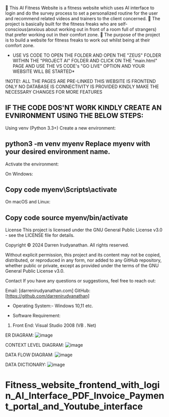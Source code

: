 	This AI Fitness Website is a fitness website which uses AI interface to login and do the survey process to set a personalized routine for the user and recommend related videos and trainers to the client concerned.
	The project is basically built for the fitness freaks who are self- conscious(anxious about working out in front of a room full of strangers) that prefer working out in their comfort zone.
	The purpose of the project is to build a website for fitness freaks to work out whilst being at their comfort zone.

* USE VS CODE TO OPEN THE FOLDER AND OPEN THE "ZEUS" FOLDER WITHIN THE "PROJECT AI" FOLDER AND CLICK ON THE "main.html" PAGE AND USE THE VS CODE's "GO LIVE" OPTION AND YOUR WEBSITE WILL BE STARTED*

!NOTE!: ALL THE PAGES ARE PRE-LINKED
        THIS WEBSITE IS FRONTEND ONLY
        NO DATABASE IS CONNECTIVITY IS PROVIDED
        KINDLY MAKE THE NECESSARY CHANGES FOR MORE FEATURES

IF THE CODE DOS'NT WORK KINDLY CREATE AN EVNIRONMENT USING THE BELOW STEPS:
---------------------
Using venv (Python 3.3+)
Create a new environment:

python3 -m venv myenv
Replace myenv with your desired environment name.
---------------------
Activate the environment:

On Windows:

Copy code
myenv\Scripts\activate
---------------------
On macOS and Linux:

Copy code
source myenv/bin/activate
---------------------

License
This project is licensed under the GNU General Public License v3.0 - see the LICENSE file for details.

Copyright
© 2024 Darren Irudyanathan. All rights reserved.

Without explicit permission, this project and its content may not be copied, distributed, or reproduced in any form, nor added to any GitHub repository, whether public or private, except as provided under the terms of the GNU General Public License v3.0.

Contact
If you have any questions or suggestions, feel free to reach out:

Email: [darrenirudyanathan.com]
GitHub: [https://github.com/darrenirudyanathan]

* Operating System:-
 Windows 10,11 etc.
 
* Software Requirement: 
1.	Front End: Visual Studio 2008 (VB . Net)

ER DIAGRAM: ![image](https://github.com/darrenirudyanathan/Fitness_website_frontend_with_login_AI_Interface_PDF_Invoice_Payment_portal_and_Youtube_interface/assets/146755990/308e93b2-aa43-4836-a114-cc5ea6893526)

CONTEXT LEVEL DIAGRAM: ![image](https://github.com/darrenirudyanathan/Fitness_website_frontend_with_login_AI_Interface_PDF_Invoice_Payment_portal_and_Youtube_interface/assets/146755990/b306929a-4f14-443c-aaef-ade9e14549eb)

DATA FLOW DIAGRAM: ![image](https://github.com/darrenirudyanathan/Fitness_website_frontend_with_login_AI_Interface_PDF_Invoice_Payment_portal_and_Youtube_interface/assets/146755990/729f48d1-ae1a-4c76-90c1-3c5106dd483a)

DATA DICTIONARY: ![image](https://github.com/darrenirudyanathan/Fitness_website_frontend_with_login_AI_Interface_PDF_Invoice_Payment_portal_and_Youtube_interface/assets/146755990/867c8bdc-ef7f-4683-a424-932ca58e7b43)

# Fitness_website_frontend_with_login_AI_Interface_PDF_Invoice_Payment_portal_and_Youtube_interface
